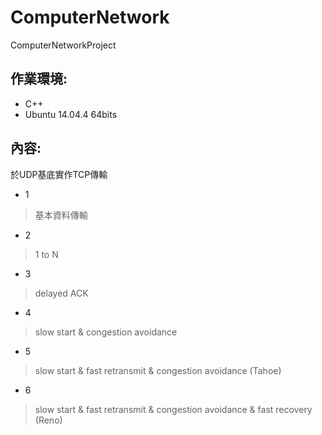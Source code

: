 # ComputerNetwork
ComputerNetworkProject

作業環境:
---
+ C++ <br/>
+ Ubuntu 14.04.4 64bits <br/>

內容:
-----
於UDP基底實作TCP傳輸
+ 1 <br/>
> 基本資料傳輸

+ 2 <br/>
> 1 to N

+ 3 <br/>
> delayed ACK

+ 4 <br/>
> slow start & congestion avoidance

+ 5 <br/>
> slow start & fast retransmit & congestion avoidance (Tahoe)

+ 6 <br/>
> slow start & fast retransmit & congestion avoidance & fast recovery (Reno)
